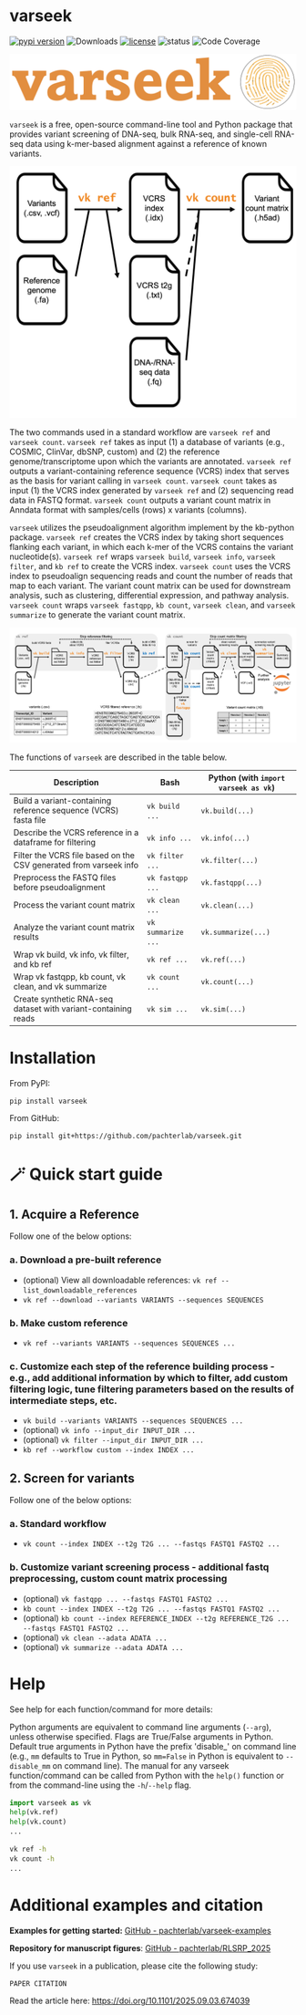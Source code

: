 # varseek
[![pypi version](https://img.shields.io/pypi/v/varseek)](https://pypi.org/project/varseek)
![Downloads](https://static.pepy.tech/personalized-badge/varseek?period=total&units=international_system&left_color=grey&right_color=brightgreen&left_text=downloads)
[![license](https://img.shields.io/pypi/l/varseek)](LICENSE)
![status](https://github.com/pachterlab/varseek/actions/workflows/ci.yml/badge.svg)
![Code Coverage](https://img.shields.io/badge/Coverage-83%25-green.svg)

<!--[![image](https://anaconda.org/bioconda/varseek/badges/version.svg)](https://anaconda.org/bioconda/varseek)-->
<!--[![Conda](https://img.shields.io/conda/dn/bioconda/varseek?logo=Anaconda)](https://anaconda.org/bioconda/varseek)-->

![alt text](https://github.com/pachterlab/varseek/blob/main/figures/logo.png?raw=true)

`varseek` is a free, open-source command-line tool and Python package that provides variant screening of DNA-seq, bulk RNA-seq, and single-cell RNA-seq data using k-mer-based alignment against a reference of known variants.
  
![alt text](https://github.com/pachterlab/varseek/blob/main/figures/varseek_overview_simple.png?raw=true)

The two commands used in a standard workflow are `varseek ref` and `varseek count`. `varseek ref` takes as input (1) a database of variants (e.g., COSMIC, ClinVar, dbSNP, custom) and (2) the reference genome/transcriptome upon which the variants are annotated. `varseek ref` outputs a variant-containing reference sequence (VCRS) index that serves as the basis for variant calling in `varseek count`. `varseek count` takes as input (1) the VCRS index generated by `varseek ref` and (2) sequencing read data in FASTQ format. `varseek count` outputs a variant count matrix in Anndata format with samples/cells (rows) x variants (columns).

`varseek` utilizes the pseudoalignment algorithm implement by the kb-python package. `varseek ref` creates the VCRS index by taking short sequences flanking each variant, in which each k-mer of the VCRS contains the variant nucleotide(s). `varseek ref` wraps `varseek build`, `varseek info`, `varseek filter`, and `kb ref` to create the VCRS index. `varseek count` uses the VCRS index to pseudoalign sequencing reads and count the number of reads that map to each variant. The variant count matrix can be used for downstream analysis, such as clustering, differential expression, and pathway analysis. `varseek count` wraps `varseek fastqpp`, `kb count`, `varseek clean`, and `varseek summarize` to generate the variant count matrix.

![alt text](https://github.com/pachterlab/varseek/blob/main/figures/varseek_overview.png?raw=true)

The functions of `varseek` are described in the table below.

| Description                                                       | Bash              | Python (with `import varseek as vk`) |
|-------------------------------------------------------------------|-------------------|--------------------------------------|
| Build a variant-containing reference sequence (VCRS) fasta file   | `vk build ...`    | `vk.build(...)`                      |
| Describe the VCRS reference in a dataframe for filtering          | `vk info ...`     | `vk.info(...)`                       |
| Filter the VCRS file based on the CSV generated from varseek info | `vk filter ...`   | `vk.filter(...)`                     |
| Preprocess the FASTQ files before pseudoalignment                 | `vk fastqpp ...`  | `vk.fastqpp(...)`                    |
| Process the variant count matrix                                  | `vk clean ...`    | `vk.clean(...)`                      |
| Analyze the variant count matrix results                          | `vk summarize ...`| `vk.summarize(...)`                  |
| Wrap vk build, vk info, vk filter, and kb ref                     | `vk ref ...`      | `vk.ref(...)`                        |
| Wrap vk fastqpp, kb count, vk clean, and vk summarize             | `vk count ...`    | `vk.count(...)`                      |
| Create synthetic RNA-seq dataset with variant-containing reads    | `vk sim ...`      | `vk.sim(...)`                        |

# Installation
From PyPI:
```bash
pip install varseek
```

From GitHub:
```bash
pip install git+https://github.com/pachterlab/varseek.git
```

# 🪄 Quick start guide
## 1. Acquire a Reference

Follow one of the below options:

### a. Download a pre-built reference
- (optional) View all downloadable references: `vk ref --list_downloadable_references`
- `vk ref --download --variants VARIANTS --sequences SEQUENCES`

### b. Make custom reference
- `vk ref --variants VARIANTS --sequences SEQUENCES ...`

### c. Customize each step of the reference building process - e.g., add additional information by which to filter, add custom filtering logic, tune filtering parameters based on the results of intermediate steps, etc.
- `vk build --variants VARIANTS --sequences SEQUENCES ...`
- (optional) `vk info --input_dir INPUT_DIR ...`
- (optional) `vk filter --input_dir INPUT_DIR ...`
- `kb ref --workflow custom --index INDEX ...`


## 2. Screen for variants

Follow one of the below options:

### a. Standard workflow
- `vk count --index INDEX --t2g T2G ... --fastqs FASTQ1 FASTQ2 ...`

### b. Customize variant screening process - additional fastq preprocessing, custom count matrix processing
- (optional) `vk fastqpp ... --fastqs FASTQ1 FASTQ2 ...`
- `kb count --index INDEX --t2g T2G ... --fastqs FASTQ1 FASTQ2 ...`
- (optional) `kb count --index REFERENCE_INDEX --t2g REFERENCE_T2G ... --fastqs FASTQ1 FASTQ2 ...`
- (optional) `vk clean --adata ADATA ...`
- (optional) `vk summarize --adata ADATA ...`

# Help
See help for each function/command for more details:

Python arguments are equivalent to command line arguments (`--arg`), unless otherwise specified. Flags are True/False arguments in Python. Default true arguments in Python have the prefix 'disable_' on command line (e.g., `mm` defaults to True in Python, so `mm=False` in Python is equivalent to `--disable_mm` on command line). The manual for any varseek function/command can be called from Python with the `help()` function or from the command-line using the `-h`/`--help` flag.

```python
import varseek as vk
help(vk.ref)
help(vk.count)
...
```

```bash
vk ref -h
vk count -h
...
```

# Additional examples and citation
**Examples for getting started:** [GitHub - pachterlab/varseek-examples](https://github.com/pachterlab/varseek-examples.git)

**Repository for manuscript figures**: [GitHub - pachterlab/RLSRP_2025](https://github.com/pachterlab/RLSRP_2025.git)

If you use `varseek` in a publication, please cite the following study:    
```
PAPER CITATION
```
Read the article here: https://doi.org/10.1101/2025.09.03.674039
  